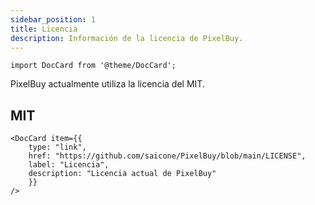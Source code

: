 ```yaml
---
sidebar_position: 1
title: Licencia
description: Información de la licencia de PixelBuy.
---
```


```mdx-code-block
import DocCard from '@theme/DocCard';
```

PixelBuy actualmente utiliza la licencia del MIT.

## MIT

```mdx-code-block
<DocCard item={{
	type: "link",
	href: "https://github.com/saicone/PixelBuy/blob/main/LICENSE",
	label: "Licencia",
	description: "Licencia actual de PixelBuy"
	}}
/>
```